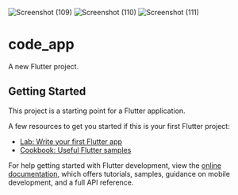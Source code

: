 ![Screenshot (109)](https://user-images.githubusercontent.com/84456854/177003234-15eedd88-6e08-4866-b991-f57b95b440de.png)
![Screenshot (110)](https://user-images.githubusercontent.com/84456854/177003257-7add1965-48a8-4172-a5dc-973a935e8b19.png)
![Screenshot (111)](https://user-images.githubusercontent.com/84456854/177003262-53bd901f-732b-4d96-af8d-00cedc62ccd7.png)
# code_app

A new Flutter project.

## Getting Started

This project is a starting point for a Flutter application.

A few resources to get you started if this is your first Flutter project:

- [Lab: Write your first Flutter app](https://docs.flutter.dev/get-started/codelab)
- [Cookbook: Useful Flutter samples](https://docs.flutter.dev/cookbook)

For help getting started with Flutter development, view the
[online documentation](https://docs.flutter.dev/), which offers tutorials,
samples, guidance on mobile development, and a full API reference.
